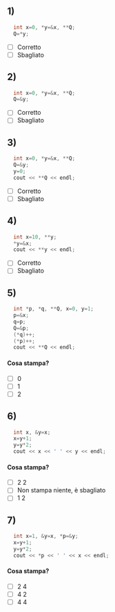 ## 1)

```c++
  int x=0, *y=&x, **Q;
  Q=*y;
```

- [ ] Corretto
- [ ] Sbagliato

## 2)

```c++
  int x=0, *y=&x, **Q;
  Q=&y;
```

- [ ] Corretto
- [ ] Sbagliato

## 3)

```c++
  int x=0, *y=&x, **Q;
  Q=&y;
  y=0;
  cout << **Q << endl;
```

- [ ] Corretto
- [ ] Sbagliato

## 4)

```c++
  int x=10, **y;
  *y=&x;
  cout << **y << endl;
```

- [ ] Corretto
- [ ] Sbagliato

## 5)

```c++
  int *p, *q, **Q, x=0, y=1;
  p=&x;
  q=p;
  Q=&p;
  (*q)++;
  (*p)++;
  cout << **Q << endl;
```
#### Cosa stampa?

- [ ] 0
- [ ] 1
- [ ] 2

## 6)

```c++
  int x, &y=x;
  x=y+1;
  y=y*2;
  cout << x << ' ' << y << endl;
```
#### Cosa stampa?

- [ ] 2 2
- [ ] Non stampa niente, è sbagliato
- [ ] 1 2

## 7)

```c++
  int x=1, &y=x, *p=&y;
  x=y+1;
  y=y*2;
  cout << *p << ' ' << x << endl;
```
#### Cosa stampa?

- [ ] 2 4
- [ ] 4 2
- [ ] 4 4